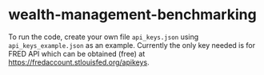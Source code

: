 # wealth-management-benchmarking

To run the code, create your own file `api_keys.json` using `api_keys_example.json` as an example. Currently the only key needed is for FRED API which can be obtained (free) at https://fredaccount.stlouisfed.org/apikeys.
